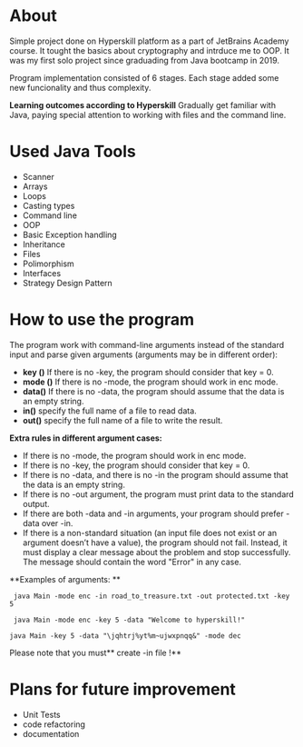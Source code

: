 # About
Simple project  done on Hyperskill platform as a part of JetBrains Academy course. It tought the basics about cryptography and intrduce me to OOP.  It was my first solo project since graduading from Java bootcamp in 2019. 

Program implementation consisted of 6 stages. Each stage added some new funcionality and thus complexity.

**Learning outcomes according to Hyperskill**
Gradually get familiar with Java, paying special attention to working with files and the command line.

# Used Java Tools
- Scanner 
- Arrays
- Loops
- Casting types
- Command line
- OOP
- Basic Exception handling
- Inheritance
- Files
- Polimorphism
- Interfaces
- Strategy Design Pattern

# How to use the program

The program work with command-line arguments instead of the standard input and parse given arguments (arguments may be in different order):

- **key ()** If there is no -key, the program should consider that key = 0.
- **mode ()** If there is no -mode, the program should work in enc mode.
- **data()** If there is no -data, the program should assume that the data is an empty string.
- **in()** specify the full name of a file to read data.
- **out()** specify the full name of a file to write the result.

**Extra rules in different argument cases:**
- If there is no -mode, the program should work in enc mode.
- If there is no -key, the program should consider that key = 0.
- If there is no -data, and there is no -in the program should assume that the data is an empty string.
- If there is no -out argument, the program must print data to the standard output.
- If there are both -data and -in arguments, your program should prefer -data over -in.
- If there is a non-standard situation (an input file does not exist or an argument doesn’t have a value), the program should not fail. Instead, it must display a clear message about the problem and stop successfully. The message should contain the word "Error" in any case.

**Examples of arguments: **

` java Main -mode enc -in road_to_treasure.txt -out protected.txt -key 5`

` java Main -mode enc -key 5 -data "Welcome to hyperskill!"`

`java Main -key 5 -data "\jqhtrj%yt%m~ujwxpnqq&" -mode dec`

Please note that you must** create -in file !**

# Plans for future improvement
- Unit Tests
- code refactoring
- documentation
